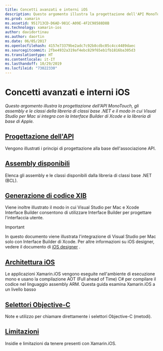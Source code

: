 ```yaml
---
title: Concetti avanzati e interni iOS
description: Questo argomento illustra la progettazione dell'API MonoTouch, gli assembly e le classi della libreria di classi base .NET e il modo in cui Visual Studio per Mac si integra con la Interface Builder di Xcode e la libreria di base di Apple.
ms.prod: xamarin
ms.assetid: 951713CD-D6AD-981C-A09E-4F2C98588D8B
ms.technology: xamarin-ios
author: davidortinau
ms.author: daortin
ms.date: 06/05/2017
ms.openlocfilehash: 4157e73379be2adc7c92b8cdbc05c4cc4489daec
ms.sourcegitcommit: 2fbe4932a319af4ebc829f65eb1fb1816ba305d3
ms.translationtype: HT
ms.contentlocale: it-IT
ms.lasthandoff: 10/29/2019
ms.locfileid: "73022330"
---
```

# <a name="ios-advanced-concepts-and-internals"></a>Concetti avanzati e interni iOS

_Questo argomento illustra la progettazione dell'API MonoTouch, gli assembly e le classi della libreria di classi base .NET e il modo in cui Visual Studio per Mac si integra con la Interface Builder di Xcode e la libreria di base di Apple._

## <a name="api-designiosinternalsapi-designindexmd"></a>[Progettazione dell'API](~/ios/internals/api-design/index.md)

Vengono illustrati i principi di progettazione alla base dell'associazione API.

## <a name="available-assembliescross-platforminternalsavailable-assembliesmd"></a>[Assembly disponibili](~/cross-platform/internals/available-assemblies.md)

Elenca gli assembly e le classi disponibili dalla libreria di classi base .NET (BCL).

## <a name="xib-code-generationiosinternalsxib-code-generationmd"></a>[Generazione di codice XIB](~/ios/internals/xib-code-generation.md)

Viene inoltre illustrato il modo in cui Visual Studio per Mac e Xcode Interface Builder consentono di utilizzare Interface Builder per progettare l'interfaccia utente.

> [!IMPORTANT]
> In questo documento viene illustrata l'integrazione di Visual Studio per Mac solo con Interface Builder di Xcode. Per altre informazioni su iOS designer, vedere il documento di [iOS designer](~/ios/user-interface/designer/index.md) .

## <a name="ios-architectureiosinternalsarchitecturemd"></a>[Architettura iOS](~/ios/internals/architecture.md)

Le applicazioni Xamarin.iOS vengono eseguite nell'ambiente di esecuzione mono e usano la compilazione AOT (Full ahead of Time) C# per compilare il codice nel linguaggio assembly ARM. Questa guida esamina Xamarin.iOS a un livello basso

## <a name="objective-c-selectorsiosinternalsobjective-c-selectorsmd"></a>[Selettori Objective-C](~/ios/internals/objective-c-selectors.md)

Note e utilizzo per chiamare direttamente i selettori Objective-C (metodi).

## <a name="limitationslimitationsmd"></a>[Limitazioni](limitations.md)

Insidie e limitazioni da tenere presenti con Xamarin.iOS.
